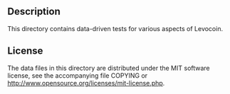 Description
------------

This directory contains data-driven tests for various aspects of Levocoin.

License
--------

The data files in this directory are distributed under the MIT software
license, see the accompanying file COPYING or
http://www.opensource.org/licenses/mit-license.php.

